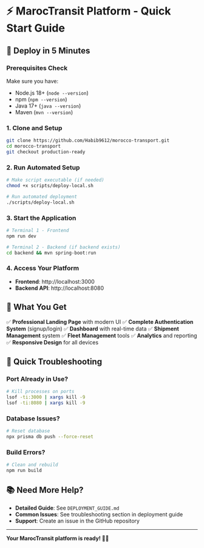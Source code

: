 # ⚡ MarocTransit Platform - Quick Start Guide

## 🚀 Deploy in 5 Minutes

### Prerequisites Check
Make sure you have:
- Node.js 18+ (`node --version`)
- npm (`npm --version`)
- Java 17+ (`java --version`)
- Maven (`mvn --version`)

### 1. Clone and Setup
```bash
git clone https://github.com/Habib9612/morocco-transport.git
cd morocco-transport
git checkout production-ready
```

### 2. Run Automated Setup
```bash
# Make script executable (if needed)
chmod +x scripts/deploy-local.sh

# Run automated deployment
./scripts/deploy-local.sh
```

### 3. Start the Application
```bash
# Terminal 1 - Frontend
npm run dev

# Terminal 2 - Backend (if backend exists)
cd backend && mvn spring-boot:run
```

### 4. Access Your Platform
- **Frontend**: http://localhost:3000
- **Backend API**: http://localhost:8080

## 🎯 What You Get

✅ **Professional Landing Page** with modern UI
✅ **Complete Authentication System** (signup/login)
✅ **Dashboard** with real-time data
✅ **Shipment Management** system
✅ **Fleet Management** tools
✅ **Analytics** and reporting
✅ **Responsive Design** for all devices

## 🚨 Quick Troubleshooting

### Port Already in Use?
```bash
# Kill processes on ports
lsof -ti:3000 | xargs kill -9
lsof -ti:8080 | xargs kill -9
```

### Database Issues?
```bash
# Reset database
npx prisma db push --force-reset
```

### Build Errors?
```bash
# Clean and rebuild
npm run build
```

## 📚 Need More Help?

- **Detailed Guide**: See `DEPLOYMENT_GUIDE.md`
- **Common Issues**: See troubleshooting section in deployment guide
- **Support**: Create an issue in the GitHub repository

---

**Your MarocTransit platform is ready! 🚛✨** 